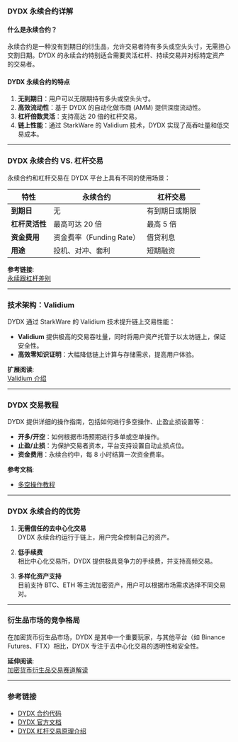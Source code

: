 ### DYDX 永续合约详解

#### **什么是永续合约？**
永续合约是一种没有到期日的衍生品，允许交易者持有多头或空头头寸，无需担心交割日期。DYDX 的永续合约特别适合需要灵活杠杆、持续交易并对标特定资产的交易者。

#### **DYDX 永续合约的特点**
1. **无到期日**：用户可以无限期持有多头或空头头寸。
2. **高效流动性**：基于 DYDX 的自动化做市商 (AMM) 提供深度流动性。
3. **杠杆倍数灵活**：支持高达 20 倍的杠杆交易。
4. **链上性能**：通过 StarkWare 的 Validium 技术，DYDX 实现了高吞吐量和低交易成本。

---

### **DYDX 永续合约 VS. 杠杆交易**
永续合约和杠杆交易在 DYDX 平台上具有不同的使用场景：

| 特性            | 永续合约                  | 杠杆交易                    |
|-----------------|---------------------------|-----------------------------|
| **到期日**     | 无                         | 有到期日或期限              |
| **杠杆灵活性** | 最高可达 20 倍            | 最高 5 倍                   |
| **资金费用**   | 资金费率（Funding Rate）  | 借贷利息                    |
| **用途**       | 投机、对冲、套利          | 短期融资                    |

**参考链接**:  
[永续跟杠杆差别](https://help.dydx.exchange/en/articles/4320633-why-should-someone-use-the-perpetual-vs-margin)

---

### **技术架构：Validium**
DYDX 通过 StarkWare 的 Validium 技术提升链上交易性能：
- **Validium** 提供极高的交易吞吐量，同时将用户资产托管于以太坊链上，保证安全性。
- **高效零知识证明**：大幅降低链上计算与存储需求，提高用户体验。

**扩展阅读**:  
[Validium 介绍](https://www.chainnews.com/articles/669485806574.htm)

---

### **DYDX 交易教程**
DYDX 提供详细的操作指南，包括如何进行多空操作、止盈止损设置等：
- **开多/开空**：如何根据市场预期进行多单或空单操作。
- **止盈/止损**：为保护交易者资本，平台支持设置自动止损点位。
- **资金费用**：永续合约中，每 8 小时结算一次资金费率。

**参考文档**:  
- [多空操作教程](https://docs.dydx.community/dydx-governance/jiao-yi-jiao-cheng/ru-he-zai-dydx-shang-kai-kong-dan-zuo-kong/ru-he-zai-dydx-shang-kai-duo-dan-zuo-duo)

---

### **DYDX 永续合约的优势**
1. **无需信任的去中心化交易**  
   DYDX 永续合约运行于链上，用户完全控制自己的资产。

2. **低手续费**  
   相比中心化交易所，DYDX 提供极具竞争力的手续费，并支持高频交易。

3. **多样化资产支持**  
   目前支持 BTC、ETH 等主流加密资产，用户可以根据市场需求选择不同交易对。

---

### **衍生品市场的竞争格局**
在加密货币衍生品市场，DYDX 是其中一个重要玩家，与其他平台（如 Binance Futures、FTX）相比，DYDX 专注于去中心化交易的透明性和安全性。

**延伸阅读**:  
[加密货币衍生品交易赛道解读](https://www.chainnews.com/articles/906891466719.htm)

---

### **参考链接**
- [DYDX 合约代码](https://github.com/dydxprotocol/perpetual)  
- [DYDX 官方文档](https://docs.dydx.exchange/#general)  
- [DYDX 杠杆交易原理介绍](https://mp.weixin.qq.com/s/VF4JGW-XG3drUAelKbYySA)  
